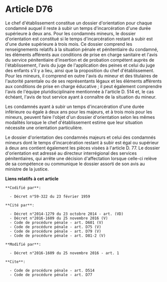 # Article D76

Le chef d'établissement constitue un dossier d'orientation pour chaque condamné auquel il reste à subir un temps
d'incarcération d'une durée supérieure à deux ans. Pour les condamnés mineurs, le dossier d'orientation est constitué si le
temps d'incarcération restant à subir est d'une durée supérieure à trois mois. Ce dossier comprend les renseignements
relatifs à la situation pénale et pénitentiaire du condamné, les éléments afférents aux conditions de prise en charge
sanitaire et l'avis du service pénitentiaire d'insertion et de probation compétent auprès de l'établissement, l'avis du juge
de l'application des peines et celui du juge des enfants s'il y a lieu, ainsi que la proposition du chef d'établissement.
Pour les mineurs, il comprend en outre l'avis du mineur et des titulaires de l'autorité parentale ou de ses représentants
légaux et les éléments afférents aux conditions de prise en charge éducative ; il peut également comprendre l'avis de
l'équipe pluridisciplinaire mentionnée à l'article D. 514 et, le cas échéant, l'avis de tout service ayant à connaître de la
situation du mineur. 

Les condamnés ayant à subir un temps d'incarcération d'une durée inférieure ou égale à deux ans pour les majeurs, et à trois
mois pour les mineurs, peuvent faire l'objet d'un dossier d'orientation selon les mêmes modalités lorsque le chef
d'établissement estime que leur situation nécessite une orientation particulière. 

Le dossier d'orientation des condamnés majeurs et celui des condamnés mineurs dont le temps d'incarcération restant à subir
est égal ou supérieur à deux ans contient également les pièces visées à l'article D. 77. Le dossier d'orientation est adressé
au directeur interrégional des services pénitentiaires, qui arrête une décision d'affectation lorsque celle-ci relève de sa
compétence ou communique le dossier assorti de son avis au ministre de la justice.

**Liens relatifs à cet article**

	**Codifié par**:

	  - Décret n°59-322 du 23 février 1959

	**Cité par**:

	  - Décret n°2014-1279 du 23 octobre 2014 - art. (VD)
	  - Décret n°2016-1609 du 25 novembre 2016 (V)
	  - Code de procédure pénale - art. D601 (V)
	  - Code de procédure pénale - art. D75 (V)
	  - Code de procédure pénale - art. D79 (V)
	  - Code de procédure pénale - art. D81-2 (V)

	**Modifié par**:

	  - Décret n°2016-1609 du 25 novembre 2016 - art. 1

	**Cite**:

	  - Code de procédure pénale - art. D514
	  - Code de procédure pénale - art. D77
